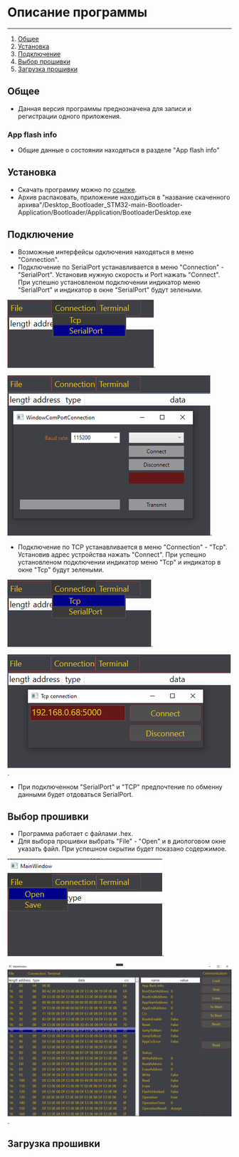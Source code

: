 # Описание программы
___
1. [Общее](#общее)
2. [Установка](#установка)
3. [Подключение](#подключение)
4. [Выбор прошивки](#выбор-прошивки)
5. [Загрузка прошивки](#загрузка-прошивки)

## Общее
- Данная версия программы преднозначена для записи и регистрации одного приложения.
### App flash info
- Общие данные о состоянии находяться в разделе "App flash info"

## Установка
- Скачать программу можно по [ссылке](https://gitlab.adani.by:2443/rekuts/Desktop_Bootloader_STM32/-/archive/main/Desktop_Bootloader_STM32-main.zip?path=Bootloader/Application).
- Архив распаковать, приложение находиться в "название скаченного архива"/Desktop_Bootloader_STM32-main-Bootloader-Application/Bootloader/Application/BootloaderDesktop.exe

## Подключение
- Возможные интерфейсы одключения находяться в меню "Connection".
- Подключение по SerialPort устанавливается в меню "Connection" - "SerialPort". Установив нужную скорость и Port нажать "Connect". При успешно установленом подключении индикатор меню "SerialPort" и индикатор в окне "SerialPort" будут зелеными.

![меню Connection](/Images/Screenshot_7.png).

![меню Connection-SerialPort](/Images/Screenshot_3.png).

- Подключение по TCP устанавливается в меню "Connection" - "Tcp". Установив адрес устройства нажать "Connect". При успешно установленом подключении индикатор меню "Tcp" и индикатор в окне "Tcp" будут зелеными.

![меню Connection](/Images/Screenshot_6.png).

![меню Connection-Tcp](/Images/Screenshot_5.png).

- При подключенном "SerialPort" и "TCP" предпочтение по обменну данными будет отдоваться SerialPort.

## Выбор прошивки
- Программа работает с файлами .hex.
- Для выбора прошивки выбрать "File" - "Open" и в диологовом окне указать файл. При успешном окрытии будет показано содержимое.

![меню File](/Images/Screenshot_4.png).

![меню File-Open](/Images/Screenshot_2.png).

## Загрузка прошивки


